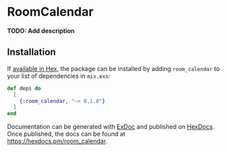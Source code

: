 # RoomCalendar

**TODO: Add description**

## Installation

If [available in Hex](https://hex.pm/docs/publish), the package can be installed
by adding `room_calendar` to your list of dependencies in `mix.exs`:

```elixir
def deps do
  [
    {:room_calendar, "~> 0.1.0"}
  ]
end
```

Documentation can be generated with [ExDoc](https://github.com/elixir-lang/ex_doc)
and published on [HexDocs](https://hexdocs.pm). Once published, the docs can
be found at <https://hexdocs.pm/room_calendar>.

